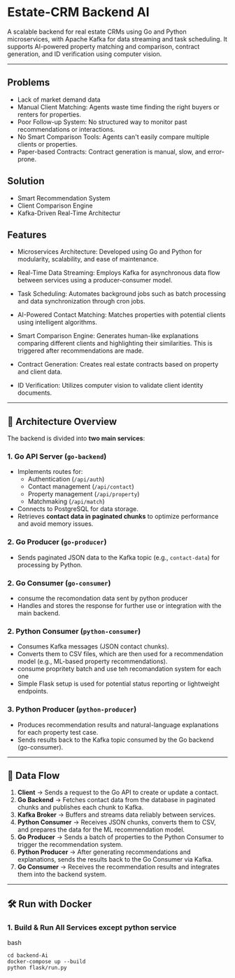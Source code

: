 # Estate-CRM Backend AI

A scalable backend for real estate CRMs using Go and Python microservices, with Apache Kafka for data streaming and task scheduling. It supports AI-powered property matching and comparison, contract generation, and ID verification using computer vision.

---
## Problems
- Lack of market demand data
- Manual Client Matching: Agents waste time finding the right buyers or renters for properties.
- Poor Follow-up System: No structured way to monitor past recommendations or interactions.
- No Smart Comparison Tools: Agents can't easily compare multiple clients or properties.
- Paper-based Contracts: Contract generation is manual, slow, and error-prone.


## Solution
- Smart Recommendation System
- Client Comparison Engine
- Kafka-Driven Real-Time Architectur

  
## Features
- Microservices Architecture: Developed using Go and Python for modularity, scalability, and ease of maintenance.

- Real-Time Data Streaming: Employs Kafka for asynchronous data flow between services using a producer-consumer model.

- Task Scheduling: Automates background jobs such as batch processing and data synchronization through cron jobs.

- AI-Powered Contact Matching: Matches properties with potential clients using intelligent algorithms.

- Smart Comparison Engine: Generates human-like explanations comparing different clients and highlighting their similarities. This is triggered after recommendations are made.

- Contract Generation: Creates real estate contracts based on property and client data.

- ID Verification: Utilizes computer vision to validate client identity documents.

---

## 🧠 Architecture Overview

The backend is divided into **two main services**:

### 1. Go API Server (`go-backend`)
- Implements routes for:
  - Authentication (`/api/auth`)
  - Contact management (`/api/contact`)
  - Property management (`/api/property`)
  - Matchmaking (`/api/match`)
- Connects to PostgreSQL for data storage.
- Retrieves **contact data in paginated chunks** to optimize performance and avoid memory issues.



### 2. Go Producer (`go-producer`)
- Sends paginated JSON data to the Kafka topic (e.g., `contact-data`) for processing by Python.


### 2. Go Consumer (`go-consumer`)
- consume the recomondation data sent by python producer
- Handles and stores the response for further use or integration with the main backend.


### 2. Python Consumer (`python-consumer`)
- Consumes Kafka messages (JSON contact chunks).
- Converts them to CSV files, which are then used for a recommendation model (e.g., ML-based property recommendations).
- consume propritety batch and use teh recomandation system for each one 
- Simple Flask setup is used for potential status reporting or lightweight endpoints.


### 3. Python Producer (`python-producer`)
- Produces recommendation results and natural-language explanations for each property test case.
- Sends results back to the Kafka topic consumed by the Go backend (go-consumer).


---
## 🔁 Data Flow

1. **Client** → Sends a request to the Go API to create or update a contact.
2. **Go Backend** → Fetches contact data from the database in paginated chunks and publishes each chunk to Kafka.
3. **Kafka Broker** → Buffers and streams data reliably between services.
4. **Python Consumer** → Receives JSON chunks, converts them to CSV, and prepares the data for the ML recommendation model.
5. **Go Producer** → Sends a batch of properties to the Python Consumer to trigger the recommendation system.
6. **Python Producer** → After generating recommendations and explanations, sends the results back to the Go Consumer via Kafka.
7. **Go Consumer** → Receives the recommendation results and integrates them into the backend system.


---

## 🛠️ Run with Docker

### 1. Build & Run All Services except python service
bash

```
cd backend-Ai
docker-compose up --build
python flask/run.py
